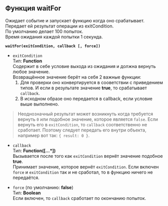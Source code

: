 Функция waitFor
---

Ожидает событие и запускает функцию когда оно срабатывает.\
Передает ей результат операции из exitCondition.\
По умолчанию делает 100 попыток.\
Время ожидания каждой попытки 1 секунда.


**`waitFor(exitCondition, callback [, force])`**
- `exitCondition`\
Тип: **Function**\
Содержит в себе условие выхода из ожидания и должна вернуть любое значение.\
Возвращённое значение берёт на себя 2 важные функции:
  1. Для проверки оно конвертируется в сооветствии с приведением типов. И если в результате значение **true**, то срабатывает `callback`.
  1. В исходном образе оно передается в callback, если условие выше выполнено.

> Неоднозначный результат может возникнуть когда требуется вернуть `0` или подобное значение, которое является `false`. Если вернуть его в `exitCondition`, то `callback` соответственно не сработает. Поэтому следует передать его внутри объекта, например вот так: `{ result: 0 }`.

- `callback`\
Тип: **Function([...\*])**\
Вызывается после того как `exitCondition` вернёт значение подобное **true**.\
Принимает значение, которое вернёт `exitCondition`. Если включен `force` и `exitCondition` так и не сработал, то в функцию ничего не передаётся.

- `force` (по умолчанию: **false**)\
Тип: **Boolean**\
Если включен, то `callback` сработает по окончанию попыток.
